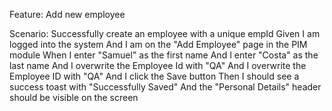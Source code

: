 Feature: Add new employee

Scenario: Successfully create an employee with a unique empId
    Given I am logged into the system
    And I am on the "Add Employee" page in the PIM module
    When I enter "Samuel<TIMESTAMP>" as the first name
    And I enter "Costa" as the last name
    And I overwrite the Employee Id with "QA<TIMESTAMP>"
    And I overwrite the Employee ID with "QA<TIMESTAMP>"
    And I click the Save button
    Then I should see a success toast with "Successfully Saved"
    And the "Personal Details" header should be visible on the screen
